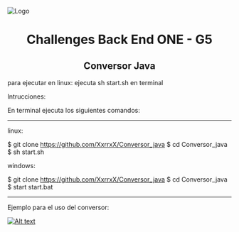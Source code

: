 
![Logo](https://i.imgur.com/Bz0yTs5.jpg)
<h1 align="center"> Challenges Back End ONE - G5 </h1>
<h2 align="center"> Conversor Java </h2>
para ejecutar en linux: 
ejecuta sh start.sh en terminal

Intrucciones:

En terminal ejecuta los siguientes comandos:
<hr></hr>
linux:

$ git clone https://github.com/XxrrxX/Conversor_java
$ cd Conversor_java
$ sh start.sh

windows:

$ git clone https://github.com/XxrrxX/Conversor_java
$ cd Conversor_java
$ start start.bat
<hr></hr>

Ejemplo para el uso del conversor:

[![Alt text](https://img.youtube.com/vi/eHazo_8OlEA/0.jpg)](https://www.youtube.com/watch?v=eHazo_8OlEA)


